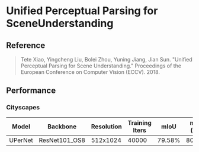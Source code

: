 # Unified Perceptual Parsing for SceneUnderstanding


## Reference

> Tete Xiao, Yingcheng Liu, Bolei Zhou, Yuning Jiang, Jian Sun. "Unified Perceptual Parsing for Scene Understanding." Proceedings of the European Conference on Computer Vision (ECCV). 2018.

## Performance

### Cityscapes

| Model | Backbone | Resolution | Training Iters | mIoU | mIoU (flip) | mIoU (ms+flip) | Links |
|-|-|-|-|-|-|-|-|
|UPerNet|ResNet101_OS8|512x1024|40000|79.58%|80.11%|80.41%|[model](https://bj.bcebos.com/paddleseg/dygraph/cityscapes/upernet_resnet101_os8_cityscapes_512x1024_40k/model.pdparams)\|[log](https://bj.bcebos.com/paddleseg/dygraph/cityscapes/upernet_resnet101_os8_cityscapes_512x1024_40k/train.log)\|[vdl](https://www.paddlepaddle.org.cn/paddle/visualdl/service/app/index?id=c635ae2e70e148796cd58fae5273c3d6)|
